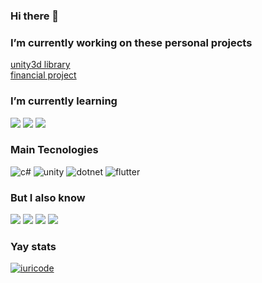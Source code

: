 ### Hi there 👋

### I’m currently working on these personal projects
[unity3d library](https://github.com/Chingling152/the-world)  
[financial project](https://github.com/Chingling152/my-financial-hub)

### I’m currently learning 
![](https://img.shields.io/badge/Docker-2496ED?style=for-the-badge&logo=docker&logoColor=white)
![](https://img.shields.io/badge/Node.js-43853D?style=for-the-badge&logo=node.js&logoColor=white)
![](https://img.shields.io/badge/TypeScript-007ACC?style=for-the-badge&logo=typescript&logoColor=white)

### Main Tecnologies 
![c#](https://img.shields.io/badge/C%23-239120?style=for-the-badge&logo=c-sharp&logoColor=white)   ![unity](https://img.shields.io/badge/Unity-100000?style=for-the-badge&logo=unity&logoColor=white)    ![dotnet](https://img.shields.io/badge/.NET-5C2D91?style=for-the-badge&logo=.net&logoColor=white)    ![flutter](https://img.shields.io/badge/Flutter-02569B?style=for-the-badge&logo=flutter&logoColor=white)   

### But I also know 
![](https://img.shields.io/badge/HTML5-E34F26?style=for-the-badge&logo=html5&logoColor=white)  ![](https://img.shields.io/badge/CSS3-1572B6?style=for-the-badge&logo=css3&logoColor=white)  ![](https://img.shields.io/badge/JavaScript-323330?style=for-the-badge&logo=javascript&logoColor=F7DF1E)  ![](https://img.shields.io/badge/React-20232A?style=for-the-badge&logo=react&logoColor=61DAFB)

### Yay stats
[![iuricode](https://github-readme-stats.vercel.app/api/top-langs/?username=chingling152&layout=compact&theme=dark)](https://github.com/chingling152/)  
